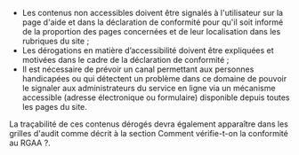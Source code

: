 + Les contenus non accessibles doivent être signalés à l'utilisateur sur la page d'aide et dans la déclaration de conformité pour qu'il soit informé de la proportion des pages concernées et de leur localisation dans les rubriques du site ;
+ Les dérogations en matière d’accessibilité doivent être expliquées et motivées dans le cadre de la déclaration de conformité ;
+ Il est nécessaire de prévoir un canal permettant aux personnes handicapées ou qui détectent un problème dans ce domaine de pouvoir le signaler aux administrateurs du service en ligne via un mécanisme accessible (adresse électronique ou formulaire) disponible depuis toutes les pages du site.

La traçabilité de ces contenus dérogés devra également apparaître dans les grilles d'audit comme décrit à la section Comment vérifie-t-on la conformité au RGAA ?.

